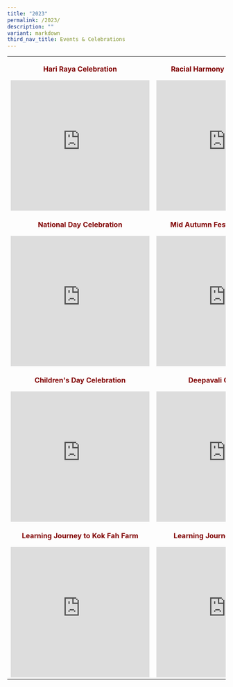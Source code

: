 ```yaml
---
title: "2023"
permalink: /2023/
description: ""
variant: markdown
third_nav_title: Events & Celebrations
---
```

<table border="0" style="border-collapse: collapse; width: 100%; margin-left: auto; margin-right: auto;">
<tbody>
	
<tr>
<td style="width: 34.5713%; text-align: center;"><p style="text-align: center;"><strong><span style="color: #800000;">Hari Raya Celebration</span></strong></p> <iframe allowfullscreen="allowfullscreen" frameborder="0" height="300" width="320" src="https://docs.google.com/presentation/d/e/2PACX-1vSEZMjDcTkZ8lwrrOJHk12s0dQLU8Y8iW9uRIsXrnrNzXxKrmX_zbDZsLJItcBuY2KKKP1PuTZ1ic2v/embed?start=true&amp;loop=true&amp;delayms=5000"></iframe>
</td>

<td style="width: 38.0101%; text-align: center;"> <p><strong><span style="color: #800000;">Racial Harmony Day Celebration</span></strong></p> <iframe allowfullscreen="allowfullscreen" frameborder="0" height="300" width="320" src="https://docs.google.com/presentation/d/e/2PACX-1vQsLm-O5w9VEzhFthHA09GZ3_APVLelwSWJ_PzRqHabh0gdLQppdIVyLN3KDw5acPDVMb4kT4oODkcf/embed?start=true&amp;loop=true&amp;delayms=5000"></iframe> 
</td>
</tr>
	
<tr>
<td style="width: 34.5713%; text-align: center;"><p><strong><span style="color: #800000;">National Day Celebration </span></strong></p> <iframe allowfullscreen="allowfullscreen" frameborder="0" height="300" width="320" src="https://docs.google.com/presentation/d/e/2PACX-1vQi6XPN3Lfv-o_EkpgcLH_y9PbblGiDWVctjoAoI0xuH7z6V40wNGlynwKeknNhB0E88NwYDqrVSJ-9/embed?start=false&amp;loop=false&amp;delayms=5000"></iframe>
</td>

<td style="width: 38.0101%; text-align: center;"><p><strong><span style="color: #800000;">Mid Autumn Festival Celebration</span></strong></p> <iframe allowfullscreen="allowfullscreen" frameborder="0" height="300" width="320" src="https://docs.google.com/presentation/d/e/2PACX-1vT1EwKM_hCNIFv7BNp-p4cvHYpNJI8kusFegXDsE1CC_DRmxL4DadaXOD9_b7qXp0oJJTT7nvyqStRU/embed?start=true&amp;loop=true&amp;delayms=5000"></iframe>
</td>
</tr>

<tr>
<td style="width: 34.5713%; text-align: center;"><p><strong><span style="color: #800000;">Children's Day Celebration</span></strong></p> <iframe allowfullscreen="allowfullscreen" frameborder="0" height="300" width="320" src="https://docs.google.com/presentation/d/e/2PACX-1vR26ODT9oj8IBX8VfI2hpe3ALA--nUPJrbgPk5UYfZLQJ7HaQ5cDOiKjZRG-wCv0kwmLi3hf6ji-XeM/embed?start=true&amp;loop=true&amp;delayms=5000"></iframe>
</td>
	
<td style="width: 38.0101%; text-align: center;"><p> <strong><span style="color: #800000;">Deepavali Celebration</span></strong></p> <iframe allowfullscreen="allowfullscreen" frameborder="0" height="300" width="320" src="https://docs.google.com/presentation/d/e/2PACX-1vTYE3XkN1pvUuGGZGCAmx0vw-6pWExgUPhLmyjVADk4e6x77eu16KwsQUTTtKqny1mz1Q4qEVlNO4s4/embed?start=true&amp;loop=true&amp;delayms=5000"></iframe>
</td>
</tr>

<tr>
<td style="width: 34.5713%; text-align: center;"><p><strong><span style="color: #800000;">Learning Journey to Kok Fah Farm</span></strong></p> <iframe allowfullscreen="allowfullscreen" frameborder="0" height="300" width="320" src="https://docs.google.com/presentation/d/e/2PACX-1vTO9OmZhNFFCONYku6gIyaQINQcmhuPw4zg5ApBeuIR4H4u33cuVwctQQICbqdrtnmqShZfRGPQzENF/embed?start=true&amp;loop=true&amp;delayms=5000"></iframe>
</td>

<td style="width: 38.0101%; text-align: center;"><p><strong><span style="color: #800000;">Learning Journey to KidsSTOP</span></strong></p> <iframe allowfullscreen="allowfullscreen" frameborder="0" height="300" width="320" src="https://docs.google.com/presentation/d/e/2PACX-1vQ1yZLlN2x9pEHOgxbDpBHqi9pX83YEzxgqGcQViiN9v3PSRUKhvitw96r5KMfcZw4t-mW4Ijdjfe-w/embed?start=true&amp;loop=true&amp;delayms=5000"></iframe>
</td>
</tr>
</tbody>
</table>